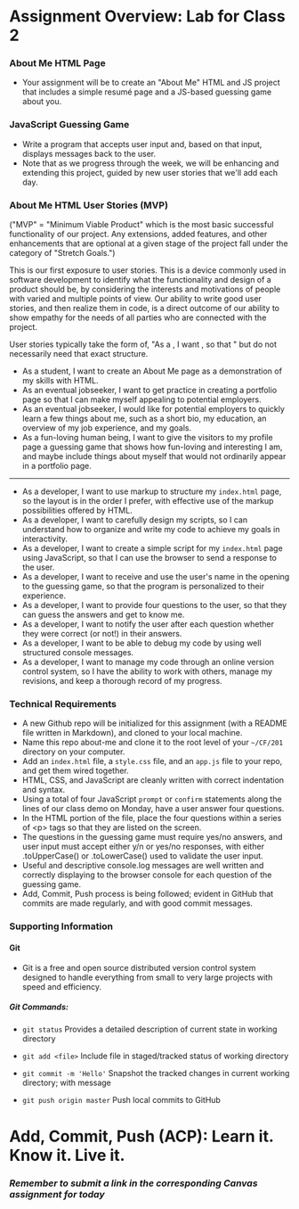 # Assignment Overview: Lab for Class 2

### About Me HTML Page
- Your assignment will be to create an "About Me" HTML and JS project that includes a simple resumé page and a JS-based guessing game about you.

### JavaScript Guessing Game
- Write a program that accepts user input and, based on that input, displays messages back to the user.
- Note that as we progress through the week, we will be enhancing and extending this project, guided by new user stories that we'll add each day.

### About Me HTML User Stories (MVP)

("MVP" = "Minimum Viable Product" which is the most basic successful functionality of our project. Any extensions, added features, and other enhancements that are optional at a given stage of the project fall under the category of "Stretch Goals.")

This is our first exposure to user stories. This is a device commonly used in software development to identify what the functionality and design of a product should be, by considering the interests and motivations of people with varied and multiple points of view. Our ability to write good user stories, and then realize them in code, is a direct outcome of our ability to show empathy for the needs of all parties who are connected with the project.

User stories typically take the form of, "As a <WHO>, I want <DESIRED FEATURE>, so that <DESIRED EFFECT>" but do not necessarily need that exact structure.

- As a student, I want to create an About Me page as a demonstration of my skills with HTML.
- As an eventual jobseeker, I want to get practice in creating a portfolio page so that I can make myself appealing to potential employers.
- As an eventual jobseeker, I would like for potential employers to quickly learn a few things about me, such as a short bio, my education, an overview of my job experience, and my goals.
- As a fun-loving human being, I want to give the visitors to my profile page a guessing game that shows how fun-loving and interesting I am, and maybe include things about myself that would not ordinarily appear in a portfolio page.
----
- As a developer, I want to use markup to structure my `index.html` page, so the layout is in the order I prefer, with effective use of the markup possibilities offered by HTML.
- As a developer, I want to carefully design my scripts, so I can understand how to organize and write my code to achieve my goals in interactivity.
- As a developer, I want to create a simple script for my `index.html` page using JavaScript, so that I can use the browser to send a response to the user.
- As a developer, I want to receive and use the user's name in the opening to the guessing game, so that the program is personalized to their experience.
- As a developer, I want to provide four questions to the user, so that they can guess the answers and get to know me.
- As a developer, I want to notify the user after each question whether they were correct (or not!) in their answers.
- As a developer, I want to be able to debug my code by using well structured console messages.
- As a developer, I want to manage my code through an online version control system, so I have the ability to work with others, manage my revisions, and keep a thorough record of my progress.

### Technical Requirements

- A new Github repo will be initialized for this assignment (with a README file written in Markdown), and cloned to your local machine.
- Name this repo about-me and clone it to the root level of your `~/CF/201` directory on your computer.
- Add an `index.html` file, a `style.css` file, and an `app.js` file to your repo, and get them wired together.
- HTML, CSS, and JavaScript are cleanly written with correct indentation and syntax.
- Using a total of four JavaScript `prompt` or `confirm` statements along the lines of our class demo on Monday, have a user answer four questions.
- In the HTML portion of the file, place the four questions within a series of \<p> tags so that they are listed on the screen.
- The questions in the guessing game must require yes/no answers, and user input must accept either y/n or yes/no responses, with either .toUpperCase() or .toLowerCase() used to validate the user input.
- Useful and descriptive console.log messages are well written and correctly displaying to the browser console for each question of the guessing game.
- Add, Commit, Push process is being followed; evident in GitHub that commits are made regularly, and with good commit messages.

### Supporting Information

#### Git

- Git is a free and open source distributed version control system designed to handle everything from small to very large projects with speed and efficiency.

##### Git Commands:

- `git status`              Provides a detailed description of current state in working directory

- `git add <file>`          Include file in staged/tracked status of working directory

- `git commit -m 'Hello'`   Snapshot the tracked changes in current working directory; with message

- `git push origin master`  Push local commits to GitHub

# Add, Commit, Push (ACP): Learn it. Know it. Live it.

### *Remember to submit a link in the corresponding Canvas assignment for today*
